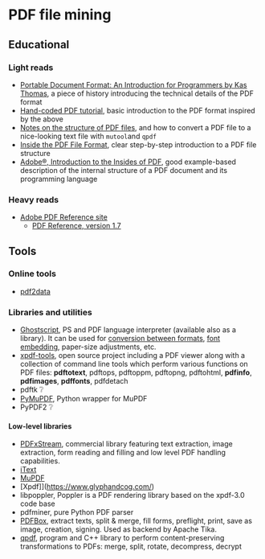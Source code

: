 # PDF file mining
## Educational
### Light reads
- [Portable Document Format: An Introduction for Programmers
by Kas Thomas](http://preserve.mactech.com/articles/mactech/Vol.15/15.09/PDFIntro/index.html), a piece of history introducing the technical details of the PDF format
- [Hand-coded PDF tutorial](https://brendanzagaeski.appspot.com/0005.html), basic introduction to the PDF format inspired by the above
- [Notes on the structure of PDF files](https://shreevatsa.github.io/site/pdf-structure.html), and how to convert a PDF file to a nice-looking text file with `mutool`and `qpdf`
- [Inside the PDF File Format](https://commandlinefanatic.com/cgi-bin/showarticle.cgi?article=art019), clear step-by-step introduction to a PDF file structure
- [Adobe®, Introduction to the Insides of PDF](https://www.adobe.com/technology/pdfs/presentations/KingPDFTutorial.pdf), good example-based description of the internal structure of a PDF document and its programming language

### Heavy reads
- [Adobe PDF Reference site](https://www.adobe.com/devnet/pdf/pdf_reference.html)
  - [PDF Reference, version 1.7](https://www.adobe.com/content/dam/acom/en/devnet/pdf/pdf_reference_archive/pdf_reference_1-7.pdf)

## Tools
### Online tools
- [pdf2data](https://pdf2data.online)
### Libraries and utilities
- [Ghostscript](https://www.ghostscript.com/), PS and PDF language interpreter (available also as a library). It can be used for [conversion between formats](https://www.ghostscript.com/doc/current/Use.htm#Output_device), [font embedding](https://www.karlrupp.net/2016/01/embed-all-fonts-in-pdfs-latex-pdflatex/), paper-size adjustments, etc. 
- [xpdf-tools](https://www.xpdfreader.com/), open source project including a PDF viewer along with a collection of command line tools which perform various functions on PDF files: **pdftotext**, pdftops, pdftoppm, pdftopng, pdftohtml, **pdfinfo**, **pdfimages**, **pdffonts**, pdfdetach
- pdftk :grey_question:
- [PyMuPDF](https://github.com/pymupdf/PyMuPDF), Python wrapper for MuPDF
- PyPDF2 :grey_question:

#### Low-level libraries
- [PDFxStream](https://www.snowtide.com/), commercial library featuring text extraction, image extraction, form reading and filling and low level PDF handling capabilities.
- [iText](https://itextpdf.com)
- [MuPDF](https://mupdf.com/)
- [Xpdf]](https://www.glyphandcog.com/)
- libpoppler, Poppler is a PDF rendering library based on the xpdf-3.0 code base
- pdfminer, pure Python PDF parser
- [PDFBox](https://pdfbox.apache.org/), extract texts, split & merge, fill forms, preflight, print, save as image, creation, signing. Used as backend by Apache Tika.
- [qpdf](http://qpdf.sourceforge.net/), program and C++ library to perform content-preserving transformations to PDFs: merge, split, rotate, decompress, decrypt

